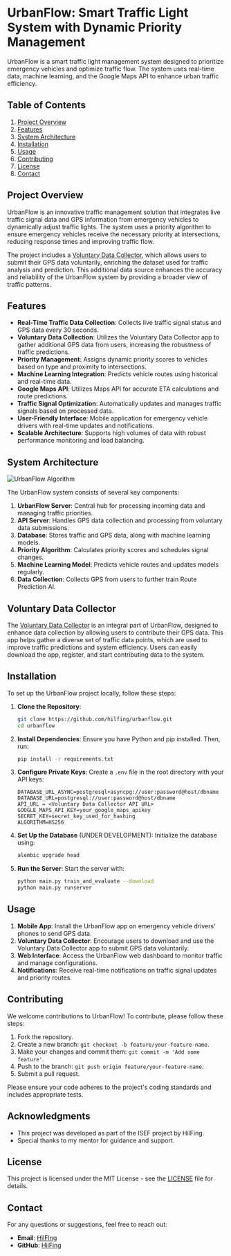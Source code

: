 # UrbanFlow: Smart Traffic Light System with Dynamic Priority Management

UrbanFlow is a smart traffic light management system designed to prioritize emergency vehicles and optimize traffic
flow. The system uses real-time data, machine learning, and the Google Maps API to enhance urban traffic efficiency.

## Table of Contents

1. [Project Overview](#project-overview)
2. [Features](#features)
3. [System Architecture](#system-architecture)
4. [Installation](#installation)
5. [Usage](#usage)
6. [Contributing](#contributing)
7. [License](#license)
8. [Contact](#contact)

## Project Overview

UrbanFlow is an innovative traffic management solution that integrates live traffic signal data and GPS information from
emergency vehicles to dynamically adjust traffic lights. The system uses a priority algorithm to ensure emergency
vehicles receive the necessary priority at intersections, reducing response times and improving traffic flow.

The project includes a [Voluntary Data Collector](https://github.com/PaulStudios/Voluntary-Data-Collector), which allows
users to submit their GPS data voluntarily, enriching the dataset used for traffic analysis and prediction. This
additional data source enhances the accuracy and reliability of the UrbanFlow system by providing a broader view of
traffic patterns.

## Features

- **Real-Time Traffic Data Collection**: Collects live traffic signal status and GPS data every 30 seconds.
- **Voluntary Data Collection**: Utilizes the Voluntary Data Collector app to gather additional GPS data from users,
  increasing the robustness of traffic predictions.
- **Priority Management**: Assigns dynamic priority scores to vehicles based on type and proximity to intersections.
- **Machine Learning Integration**: Predicts vehicle routes using historical and real-time data.
- **Google Maps API**: Utilizes Maps API for accurate ETA calculations and route predictions.
- **Traffic Signal Optimization**: Automatically updates and manages traffic signals based on processed data.
- **User-Friendly Interface**: Mobile application for emergency vehicle drivers with real-time updates and
  notifications.
- **Scalable Architecture**: Supports high volumes of data with robust performance monitoring and load balancing.

## System Architecture

![UrbanFlow Algorithm](UrbanFlow%20Flowchart.png)

The UrbanFlow system consists of several key components:

1. **UrbanFlow Server**: Central hub for processing incoming data and managing traffic priorities.
2. **API Server**: Handles GPS data collection and processing from voluntary data submissions.
3. **Database**: Stores traffic and GPS data, along with machine learning models.
4. **Priority Algorithm**: Calculates priority scores and schedules signal changes.
5. **Machine Learning Model**: Predicts vehicle routes and updates models regularly.
6. **Data Collection**: Collects GPS from users to further train Route Prediction AI.

## Voluntary Data Collector

The [Voluntary Data Collector](https://github.com/PaulStudios/Voluntary-Data-Collector) is an integral part of
UrbanFlow, designed to enhance data collection by allowing users to contribute their GPS data. This app helps gather a
diverse set of traffic data points, which are used to improve traffic predictions and system efficiency. Users can
easily download the app, register, and start contributing data to the system.

## Installation

To set up the UrbanFlow project locally, follow these steps:

1. **Clone the Repository**:
   ```bash
   git clone https://github.com/hilfing/urbanflow.git
   cd urbanflow
   ```

2. **Install Dependencies**:
   Ensure you have Python and pip installed. Then, run:
   ```bash
   pip install -r requirements.txt
   ```

3. **Configure Private Keys**:
   Create a `.env` file in the root directory with your API keys:
   ```plaintext
   DATABASE_URL_ASYNC=postgresql+asyncpg://user:password@host/dbname
   DATABASE_URL=postgresql://user:password@host/dbname
   API_URL = <Voluntary Data Collector API URL>
   GOOGLE_MAPS_API_KEY=your_google_maps_apikey
   SECRET_KEY=secret_key_used_for_hashing
   ALGORITHM=HS256
   ```

4. **Set Up the Database** (UNDER DEVELOPMENT):
   Initialize the database using:
   ```bash
   alembic upgrade head
   ```

5. **Run the Server**:
   Start the server with:
   ```bash
   python main.py train_and_evaluate --download
   python main.py runserver
   ```

## Usage

1. **Mobile App**: Install the UrbanFlow app on emergency vehicle drivers' phones to send GPS data.
2. **Voluntary Data Collector**: Encourage users to download and use the Voluntary Data Collector app to submit GPS data
   voluntarily.
3. **Web Interface**: Access the UrbanFlow web dashboard to monitor traffic and manage configurations.
4. **Notifications**: Receive real-time notifications on traffic signal updates and priority routes.

## Contributing

We welcome contributions to UrbanFlow! To contribute, please follow these steps:

1. Fork the repository.
2. Create a new branch: `git checkout -b feature/your-feature-name`.
3. Make your changes and commit them: `git commit -m 'Add some feature'`.
4. Push to the branch: `git push origin feature/your-feature-name`.
5. Submit a pull request.

Please ensure your code adheres to the project's coding standards and includes appropriate tests.

## Acknowledgments

- This project was developed as part of the ISEF project by HilFing.
- Special thanks to my mentor for guidance and support.

## License

This project is licensed under the MIT License - see the [LICENSE](../LICENSE) file for details.

## Contact

For any questions or suggestions, feel free to reach out:

- **Email**: [HilFIng](mailto:contact@hilfing.dev)
- **GitHub**: [HilFing](https://github.com/hilfing)
